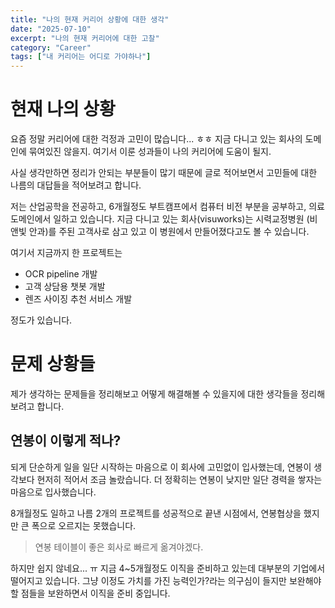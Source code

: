 ```yaml
---
title: "나의 현재 커리어 상황에 대한 생각"
date: "2025-07-10"
excerpt: "나의 현재 커리어에 대한 고찰"
category: "Career"
tags: ["내 커리어는 어디로 가야하나"]
---
```


# 현재 나의 상황

요즘 정말 커리어에 대한 걱정과 고민이 많습니다... ㅎㅎ
지금 다니고 있는 회사의 도메인에 묶여있진 않을지. 여기서 이룬 성과들이 나의 커리어에 도움이 될지.

사실 생각만하면 정리가 안되는 부분들이 많기 때문에 글로 적어보면서 고민들에 대한 나름의 대답들을 적어보려고 합니다.

저는 산업공학을 전공하고, 6개월정도 부트캠프에서 컴퓨터 비전 부분을 공부하고, 의료 도메인에서 일하고 있습니다.
지금 다니고 있는 회사(visuworks)는 시력교정병원 (비앤빛 안과)를 주된 고객사로 삼고 있고 이 병원에서 만들어졌다고도 볼 수 있습니다.

여기서 지금까지 한 프로젝트는
- OCR pipeline 개발
- 고객 상담용 챗봇 개발
- 렌즈 사이징 추천 서비스 개발

정도가 있습니다.

# 문제 상황들

제가 생각하는 문제들을 정리해보고 어떻게 해결해볼 수 있을지에 대한 생각들을 정리해보려고 합니다.

## 연봉이 이렇게 적나?

되게 단순하게 일을 일단 시작하는 마음으로 이 회사에 고민없이 입사했는데, 연봉이 생각보다 현저히 적어서 조금 놀랐습니다.
더 정확히는 연봉이 낮지만 일단 경력을 쌓자는 마음으로 입사했습니다.

8개월정도 일하고 나름 2개의 프로젝트를 성공적으로 끝낸 시점에서, 연봉협상을 했지만 큰 폭으로 오르지는 못했습니다.

> 연봉 테이블이 좋은 회사로 빠르게 옮겨야겠다.

하지만 쉽지 않네요... ㅠ
지금 4~5개월정도 이직을 준비하고 있는데 대부분의 기업에서 떨어지고 있습니다.
그냥 이정도 가치를 가진 능력인가?라는 의구심이 들지만 보완해야할 점들을 보완하면서 이직을 준비 중입니다.